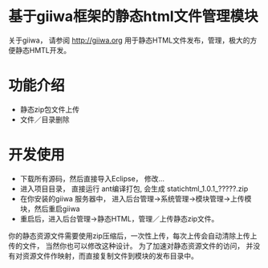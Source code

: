# 基于giiwa框架的静态html文件管理模块
关于giiwa， 请参阅 http://giiwa.org
用于静态HTML文件发布，管理，极大的方便静态HMTL开发。
<h1>功能介绍</h1>
<ul>
<li>静态zip包文件上传</li>
<li>文件／目录删除</li>
</ul>

<h1>开发使用</h1>
<ul>
<li>下载所有源码，然后直接导入Eclipse， 修改...</li>
<li>进入项目目录， 直接运行 ant编译打包, 会生成 statichtml_1.0.1_?????.zip </li>
<li>在你安装的giiwa 服务器中， 进入后台管理->系统管理->模块管理->上传模块，然后重启giiwa</li>
<li>重启后，进入后台管理->静态HTML，管理／上传静态zip文件。</li>
</ul>

你的静态资源文件需要使用zip压缩后，一次性上传，每次上传会自动清除上传上传的文件， 当然你也可以修改这种设计。
为了加速对静态资源文件的访问， 并没有对资源文件作映射，而直接复制文件到模块的发布目录中。
